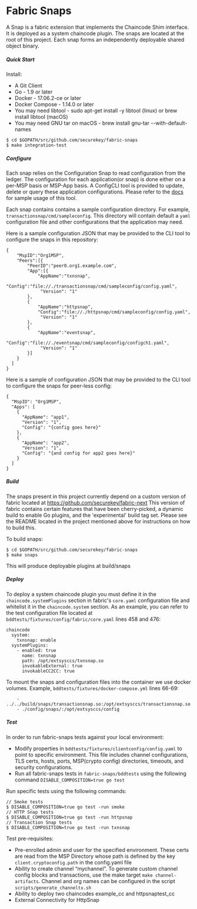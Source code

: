 # Fabric Snaps

A Snap is a fabric extension that implements the Chaincode Shim interface. It is deployed as a system chaincode plugin.
The snaps are located at the root of this project. Each snap forms an independently deployable shared object binary.

##### Quick Start

Install:
- A Git Client
- Go - 1.9 or later
- Docker - 17.06.2-ce or later
- Docker Compose - 1.14.0 or later
- You may need libtool - sudo apt-get install -y libtool (linux) or brew install libtool (macOS)
- You may need GNU tar on macOS -  brew install gnu-tar --with-default-names

```
$ cd $GOPATH/src/github.com/securekey/fabric-snaps
$ make integration-test
```

##### Configure
Each snap relies on the Configuration Snap to read configuration from the ledger. The configuration for each application(or snap) is done either on a per-MSP basis or MSP-App basis.
A ConfigCLI tool is provided to update, delete or query these application configurations. Please refer to the [docs](configurationsnap/cmd/configcli/README.md) for sample usage of this tool.

Each snap contains contains a sample configuration directory. For example, `transactionsnap/cmd/sampleconfig`. This directory will contain default a `yaml` configuration file and other configurations that the application may need.

Here is a sample configuration JSON that may be provided to the CLI tool to configure the snaps in this repository:
```
{
    "MspID":"Org1MSP",
    "Peers":[{
        "PeerID":"peer0.org1.example.com",
        "App":[{
            "AppName":"txnsnap",
            "Config":"file://./transactionsnap/cmd/sampleconfig/config.yaml",
             "Version": "1"
        },
        {
            "AppName":"httpsnap",
            "Config":"file://./httpsnap/cmd/sampleconfig/config.yaml",
             "Version": "1"
        },
        {
            "AppName":"eventsnap",
            "Config":"file://./eventsnap/cmd/sampleconfig/configch1.yaml",
             "Version": "1"
        }]
    }
  ]
}
```
Here is a sample of configuration JSON that may be provided to the CLI tool to configure the snaps for peer-less config:
```
{
  "MspID": "Org1MSP",
  "Apps": [
    {
      "AppName": "app1",
      "Version": "1",
      "Config": "{config goes here}"
    },
    {
      "AppName": "app2",
      "Version": "1",
      "Config": "{and config for app2 goes here}"
    }
  ]
}
```




##### Build
The snaps present in this project currently depend on a custom version of fabric located at https://github.com/securekey/fabric-next
This version of fabric contains certain features that have been cherry-picked, a dynamic build to enable Go plugins, and the 'experimental' build tag set. Please see the README located in the project mentioned above for instructions on how to build this.

To build snaps:
```
$ cd $GOPATH/src/github.com/securekey/fabric-snaps
$ make snaps
```
This will produce deployable plugins at build/snaps

##### Deploy
To deploy a system chaincode plugin you must define it in the `chaincode.systemPlugins` section in fabric's `core.yaml` configuration file and whitelist it in the `chaincode.system` section. As an example, you can refer to the test configuration file located at `bddtests/fixtures/config/fabric/core.yaml` lines 458 and 476:
```
chaincode
  system:
    txnsnap: enable
  systemPlugins:
    - enabled: true
      name: txnsnap
      path: /opt/extsysccs/txnsnap.so
      invokableExternal: true
      invokableCC2CC: true
```

To mount the snaps and configuration files into the container we use docker volumes. Example, `bddtests/fixtures/docker-compose.yml` lines 66-69:
```
    - ../../build/snaps/transactionsnap.so:/opt/extsysccs/transactionsnap.so
    - ./config/snaps/:/opt/extsysccs/config
```

##### Test

In order to run fabric-snaps tests against your local environment:
 - Modify properties in `bddtests/fixtures/clientconfig/config.yaml` to point to specific environment. This file includes channel configurations, TLS certs, hosts, ports, MSP(crypto config) directories, timeouts, and security configurations.
 - Run all fabric-snaps tests in `fabric-snaps/bddtests` using the following command `DISABLE_COMPOSITION=true go test`

Run specific tests using the following commands:
```
// Smoke tests
$ DISABLE_COMPOSITION=true go test -run smoke
// HTTP Snap tests
$ DISABLE_COMPOSITION=true go test -run httpsnap
// Transaction Snap tests
$ DISABLE_COMPOSITION=true go test -run txnsnap
```

Test pre-requisites:          
 - Pre-enrolled admin and user for the specified environment. These certs are read from the MSP Directory whose path is defined by the key `client.cryptoconfig.path` in the config.yaml file
 - Ability to create channel “mychannel”. To generate custom channel config blocks and transactions, use the make target `make channel-artifacts`. Channel and org names can be configured in the script `scripts/generate_channeltx.sh`
 - Ability to deploy two chaincodes example_cc and httpsnaptest_cc
 - External Connectivity for HttpSnap
